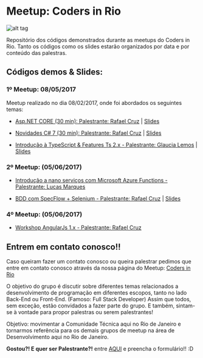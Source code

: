 # Meetup: Coders in Rio


![alt tag](http://i.imgsafe.org/1636ce46ef.png)


Repositório dos códigos demonstrados durante as meetups do Coders in Rio. Tanto os códigos como os slides estarão organizados por data e por conteúdo das palestras. 

## Códigos demos & Slides:

### 1º Meetup: 08/05/2017

Meetup realizado no dia 08/02/2017, onde foi abordados os seguintes temas:

- [Asp.NET CORE (30 min): Palestrante: Rafael Cruz](https://github.com/codersinrio/meetups/tree/master/1-Meetup/aspnetcore) | [Slides](https://www.slideshare.net/rafaelcruz7334/aspnet-core-75826775)

- [Novidades C# 7 (30 min): Palestrante: Rafael Cruz](https://github.com/codersinrio/meetups/tree/master/1-Meetup/NovidadesCS7) | [Slides](https://www.slideshare.net/rafaelcruz7334/novidades-sobre-o-c-70-e-sua-evoluo)

- [Introdução à TypeScript & Features Ts 2.x - Palestrante: Glaucia Lemos](https://github.com/glaucia86/palestra-typescript) | [Slides](https://pt.slideshare.net/GlauciaLemos/palestra-introduo-typescript-features-ts-2x)

### 2º Meetup: (05/06/2017) 

- [Introdução a nano serviços com Microsoft Azure Functions - Palestrante: Lucas Marques](https://github.com/codersinrio/meetups/tree/master/2-Meetup/Azure-Functions)

- [ BDD com SpecFlow + Selenium - Palestrante: Rafael Cruz](https://github.com/codersinrio/meetups/tree/master/2-Meetup/BDD-SpecFlow-Selenium) | [Slides](https://pt.slideshare.net/rafaelcruz7334/apresentao-de-bdd-com-specflow-e-selenium)


### 4º Meetup: (05/06/2017) 

- [Workshop AngularJs 1.x - Palestrante: Rafael Cruz](https://github.com/codersinrio/meetups/tree/master/4-Meetup/Angularjs)


## Entrem em contato conosco!!

Caso queiram fazer um contato conosco ou queira palestrar pedimos que entre em contato conosco através da nossa página do Meetup: [Coders in Rio](https://www.meetup.com/pt-BR/Coders-in-Rio)

O objetivo do grupo é discutir sobre diferentes temas relacionados a desenvolvimento de programação em diferentes escopos, tanto no lado Back-End ou Front-End. (Famoso: Full Stack Developer) 
Assim que todos, sem exceção, estão convidados a fazer parte do grupo. E também, sintam-se à vontade para propor palestras ou serem palestrantes!

Objetivo: movimentar a Comunidade Técnica aqui no Rio de Janeiro e tornarmos referência para os demais grupos de meetup na área de Desenvolvimento aqui no Rio de Janeiro.

**Gostou?! E quer ser Palestrante?!** entre [AQUI](https://glaucialemos.typeform.com/to/bpVIni) e preencha o formulário!! :D

